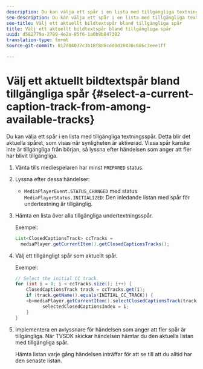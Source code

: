 ```yaml
---
description: Du kan välja ett spår i en lista med tillgängliga textningsspår. Detta blir det aktuella spåret, som visas när synligheten är aktiverad. Vissa spår kanske inte är tillgängliga från början, så lyssna efter händelsen som anger att fler har blivit tillgängliga.
seo-description: Du kan välja ett spår i en lista med tillgängliga textningsspår. Detta blir det aktuella spåret, som visas när synligheten är aktiverad. Vissa spår kanske inte är tillgängliga från början, så lyssna efter händelsen som anger att fler har blivit tillgängliga.
seo-title: Välj ett aktuellt bildtextspår bland tillgängliga spår
title: Välj ett aktuellt bildtextspår bland tillgängliga spår
uuid: d582779a-2789-4e2a-85f6-1a0b9b847382
translation-type: tm+mt
source-git-commit: 812d04037c3b18f8d8cdd0d18430c686c3eee1ff

---
```



# Välj ett aktuellt bildtextspår bland tillgängliga spår {#select-a-current-caption-track-from-among-available-tracks}

Du kan välja ett spår i en lista med tillgängliga textningsspår. Detta blir det aktuella spåret, som visas när synligheten är aktiverad. Vissa spår kanske inte är tillgängliga från början, så lyssna efter händelsen som anger att fler har blivit tillgängliga.

1. Vänta tills mediespelaren har minst `PREPARED` status.
1. Lyssna efter dessa händelser:

   * `MediaPlayerEvent.STATUS_CHANGED` med status `MediaPlayerStatus.INITIALIZED`: Den inledande listan med spår för undertextning är tillgänglig.

1. Hämta en lista över alla tillgängliga undertextningsspår.

   Exempel:

   ```java
   List<ClosedCaptionsTrack> ccTracks = 
     mediaPlayer.getCurrentItem().getClosedCaptionsTracks();
   ```

1. Välj ett tillgängligt spår som aktuellt spår.

   Exempel:

   ```java
   // Select the initial CC track. 
   for (int i = 0; i < ccTracks.size(); i++) { 
       ClosedCaptionsTrack track = ccTracks.get(i); 
       if (track.getName().equals(INITIAL_CC_TRACK)) { 
       <b>mediaPlayer.getCurrentItem().selectClosedCaptionsTrack(track);</b> 
             selectedClosedCaptionsIndex = i; 
       } 
   }
   ```

1. Implementera en avlyssnare för händelsen som anger att fler spår är tillgängliga. När TVSDK skickar händelsen hämtar du den aktuella listan med tillgängliga spår.

   Hämta listan varje gång händelsen inträffar för att se till att du alltid har den senaste listan.
